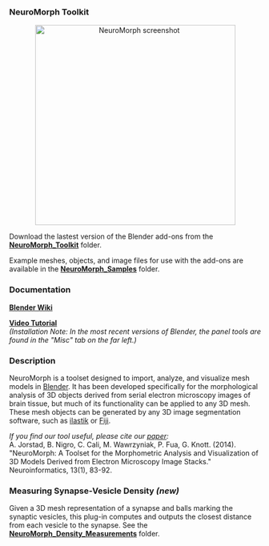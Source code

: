 ### NeuroMorph Toolkit

<p align="center">
<img src="https://github.com/ajorstad/NeuroMorph/raw/master/NeuroMorph_screenshot.png" alt="NeuroMorph screenshot" height="400px"/>
</p>

Download the lastest version of the Blender add-ons from the [**NeuroMorph_Toolkit**](https://github.com/ajorstad/NeuroMorph/raw/master/NeuroMorph_Toolkit) folder.

Example meshes, objects, and image files for use with the add-ons are available in the [**NeuroMorph_Samples**](https://github.com/ajorstad/NeuroMorph/raw/master/NeuroMorph_Samples) folder.


### Documentation
[**Blender Wiki**](http://wiki.blender.org/index.php/Extensions:2.6/Py/Scripts/Neuro_tool)

[**Video Tutorial**](https://www.youtube.com/watch?v=CVkcYjWgceM&vq=hd720)  
*(Installation Note: In the most recent versions of Blender, the panel tools are found in the "Misc" tab on the far left.)*




### Description
NeuroMorph is a toolset designed to import, analyze, and visualize mesh models in [Blender](https://www.blender.org/). It has been developed specifically for the morphological analysis of 3D objects derived from serial electron microscopy images of brain tissue, but much of its functionality can be applied to any 3D mesh.  These mesh objects can be generated by any 3D image segmentation software, such as [ilastik](http://ilastik.org/) or [Fiji](http://fiji.sc/Fiji).

*If you find our tool useful, please cite our [paper](http://link.springer.com/article/10.1007%2Fs12021-014-9242-5):*  
A. Jorstad, B. Nigro, C. Cali, M. Wawrzyniak, P. Fua, G. Knott.  (2014).  "NeuroMorph: A Toolset for the Morphometric Analysis and Visualization of 3D Models Derived from Electron Microscopy Image Stacks." Neuroinformatics, 13(1), 83-92.


### Measuring Synapse-Vesicle Density *(new)*
Given a 3D mesh representation of a synapse and balls marking the synaptic vesicles, this plug-in computes and outputs the closest distance from each vesicle to the synapse.  See the [**NeuroMorph_Density_Measurements**](https://github.com/ajorstad/NeuroMorph/raw/master/NeuroMorph_Density_Measurements) folder.
